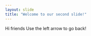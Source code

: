 ```yaml
---
layout: slide
title: "Welcome to our second slide!"
---
```

Hi friends
Use the left arrow to go back!
